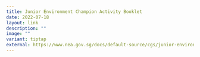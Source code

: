 ```yaml
---
title: Junior Environment Champion Activity Booklet
date: 2022-07-18
layout: link
description: ""
image: ""
variant: tiptap
external: https://www.nea.gov.sg/docs/default-source/cgs/junior-environment-champion-activity-booklet.pdf
---
```


